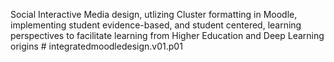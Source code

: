 Social Interactive Media design, utlizing Cluster formatting in Moodle, implementing student evidence-based, and student centered, learning perspectives to facilitate learning from Higher Education and Deep Learning origins # integratedmoodledesign.v01.p01
